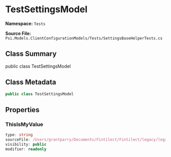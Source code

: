 # TestSettingsModel

**Namespace:** `Tests`

**Source File:** `Psi.Models.ClientConfigurationModels/Tests/SettingsBaseHelperTests.cs`

## Class Summary

public class TestSettingsModel

## Class Metadata

```typescript
public class TestSettingsModel
```

## Properties

### ThisIsMyValue

```typescript
type: string
sourceFile: /Users/grantparry/Documents/Fintilect/Fintilect/legacy/legacy-apis/Psi.Models.ClientConfigurationModels/Tests/SettingsBaseHelperTests.cs
visibility: public
modifier: readonly
```
